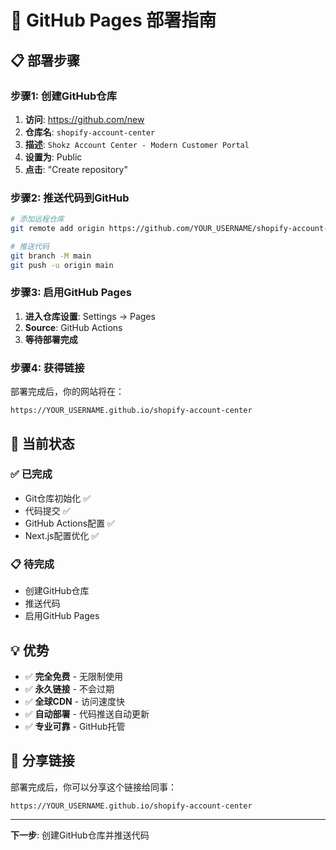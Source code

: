 # 🚀 GitHub Pages 部署指南

## 📋 部署步骤

### 步骤1: 创建GitHub仓库
1. **访问**: https://github.com/new
2. **仓库名**: `shopify-account-center`
3. **描述**: `Shokz Account Center - Modern Customer Portal`
4. **设置为**: Public
5. **点击**: "Create repository"

### 步骤2: 推送代码到GitHub
```bash
# 添加远程仓库
git remote add origin https://github.com/YOUR_USERNAME/shopify-account-center.git

# 推送代码
git branch -M main
git push -u origin main
```

### 步骤3: 启用GitHub Pages
1. **进入仓库设置**: Settings → Pages
2. **Source**: GitHub Actions
3. **等待部署完成**

### 步骤4: 获得链接
部署完成后，你的网站将在：
```
https://YOUR_USERNAME.github.io/shopify-account-center
```

## 🎯 当前状态

### ✅ 已完成
- Git仓库初始化 ✅
- 代码提交 ✅
- GitHub Actions配置 ✅
- Next.js配置优化 ✅

### 📋 待完成
- 创建GitHub仓库
- 推送代码
- 启用GitHub Pages

## 💡 优势

- ✅ **完全免费** - 无限制使用
- ✅ **永久链接** - 不会过期
- ✅ **全球CDN** - 访问速度快
- ✅ **自动部署** - 代码推送自动更新
- ✅ **专业可靠** - GitHub托管

## 🔗 分享链接

部署完成后，你可以分享这个链接给同事：
```
https://YOUR_USERNAME.github.io/shopify-account-center
```

---

**下一步**: 创建GitHub仓库并推送代码
